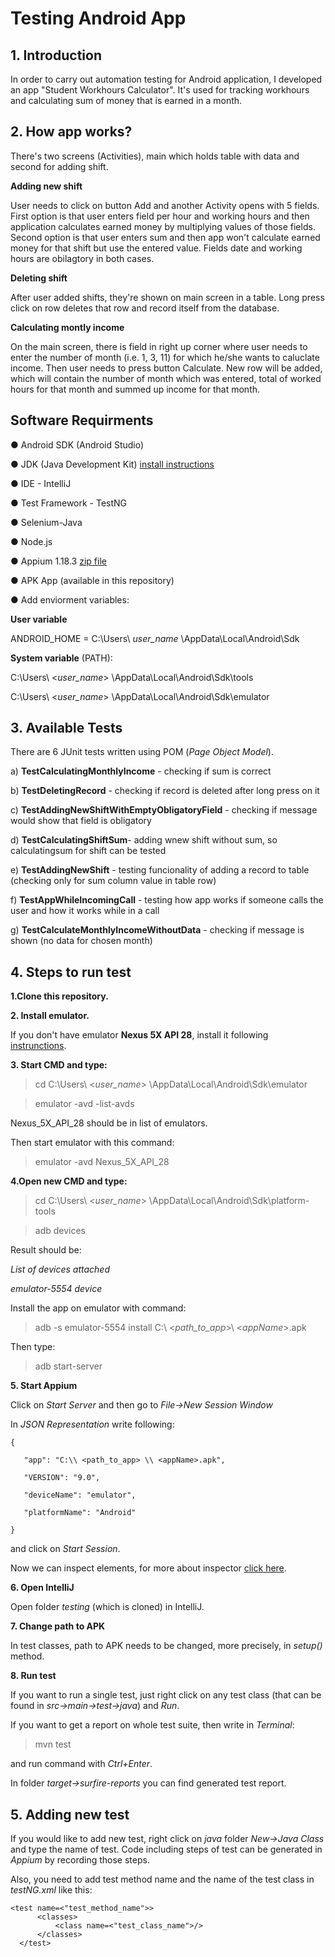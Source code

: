 # Testing Android App

## 1. Introduction 
In order to carry out automation testing for Android application, I developed an app "Student Workhours Calculator".
It's used for tracking workhours and calculating sum of money that is earned in a month. 

## 2. How app works?
There's two screens (Activities), main which holds table with data and second for adding shift.  

**Adding new shift**

User needs to click on button Add and another Activity opens with 5 fields.
First option is that user enters field per hour and working hours and then application calculates earned money by multiplying values of those fields. 
Second option is that user enters sum and then app won't calculate earned money for that shift but use the entered value. 
Fields date and working hours are obilagtory in both cases. 

**Deleting shift**

After user added shifts, they're shown on main screen in a table. Long press click on row deletes that row and record
itself from the database.

**Calculating montly income**

On the main screen, there is field in right up corner where user needs to enter the number of month (i.e. 1, 3, 11) for which he/she wants to caluclate income. Then user needs to press button Calculate. New row will be added, which will contain the number of month which was entered, 
total of worked hours for that month and summed up income for that month. 

## Software Requirments 
● Android SDK (Android Studio) 

● JDK (Java Development Kit) [install instructions](https://codenotfound.com/java-download-install-jdk-8-windows.html)

● IDE - IntelliJ

● Test Framework - TestNG

● Selenium-Java 

● Node.js 

● Appium 1.18.3 [zip file](Appium-windows-1.18.3.zip)

● APK App (available in this repository)

● Add enviorment variables: 

**User variable**

ANDROID_HOME = C:\Users\ *user_name* \AppData\Local\Android\Sdk

**System variable** (PATH):

C:\Users\ <*user_name*> \AppData\Local\Android\Sdk\tools

C:\Users\ <*user_name*> \AppData\Local\Android\Sdk\emulator

## 3. Available Tests 
There are 6 JUnit tests written using POM (*Page Object Model*).

a) **TestCalculatingMonthlyIncome** - checking if sum is correct	

b) **TestDeletingRecord** - checking if record is deleted after long press on it	

c) **TestAddingNewShiftWithEmptyObligatoryField** - checking if message would show that field is obligatory

d) **TestCalculatingShiftSum**- adding wnew shift without sum, so calculatingsum for shift can be tested

e) **TestAddingNewShift** - testing funcionality of adding a record to table (checking only for sum column value in table row)	

f) **TestAppWhileIncomingCall** - testing how app works if someone calls the user and how it works while in a call	

g) **TestCalculateMonthlyIncomeWithoutData** - checking if message is shown (no data for chosen month)

## 4. Steps to run test
**1.Clone this repository.**

**2. Install emulator.**

If you don't have emulator **Nexus 5X API 28**, install it following [instrunctions](https://developer.android.com/studio/run/managing-avds).

**3. Start CMD and type:**
>cd C:\Users\ <*user_name*> \AppData\Local\Android\Sdk\emulator

>emulator -avd -list-avds 

Nexus_5X_API_28 should be in list of emulators.

Then start emulator with this command:
>emulator -avd Nexus_5X_API_28
 
**4.Open new CMD and type:**
>cd C:\Users\ <*user_name*> \AppData\Local\Android\Sdk\platform-tools

>adb devices

Result should be:

*List of devices attached*

*emulator-5554 device*

Install the app on emulator with command:
>adb -s emulator-5554 install C:\ <*path_to_app*>\ <*appName*>.apk

Then type:
>adb start-server

**5. Start Appium**

Click on *Start Server* and then go to *File->New Session Window*

In *JSON Representation* write following:

    {

       "app": "C:\\ <path_to_app> \\ <appName>.apk",

       "VERSION": "9.0",

       "deviceName": "emulator",

       "platformName": "Android"
 
    }
and click on *Start Session*.

Now we can inspect elements, for more about inspector [click here](https://blog.knoldus.com/finding-elements-using-appium-inspector/).

**6. Open IntelliJ**

Open folder *testing* (which is cloned) in IntelliJ.

**7. Change path to APK**

In test classes, path to APK needs to be changed, more precisely, in *setup()* method.

**8. Run test**

If you want to run a single test, just right click on any test class (that can be found in *src->main->test->java*) and *Run*.

If you want to get a report on whole test suite, then write in *Terminal*:
>mvn test 

and run command with *Ctrl+Enter*. 

In folder *target->surfire-reports* you can find generated test report.

## 5. Adding new test
If you would like to add new test, right click on *java* folder *New->Java Class* and type the name of test. Code including steps of test can be generated in *Appium* by recording those steps.

Also, you need to add test method name and the name of the test class in *testNG.xml* like this:

    <test name=<"test_method_name">>
          <classes>
              <class name=<"test_class_name">/>
          </classes>
      </test>

